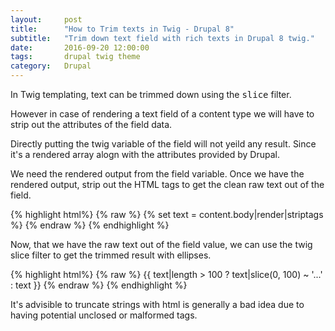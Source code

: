 ```yaml
---
layout:     post
title:      "How to Trim texts in Twig - Drupal 8"
subtitle:   "Trim down text field with rich texts in Drupal 8 twig."
date:       2016-09-20 12:00:00
tags:       drupal twig theme
category:   Drupal
---
```

In Twig templating, text can be trimmed down using the <kbd>slice</kbd> filter.

However in case of rendering a text field of a content type we will have to strip out the attributes of the field data.

Directly putting the twig variable of the field will not yeild any result. Since it's a rendered array alogn with the attributes provided by Drupal.

We need the rendered output from the field variable. Once we have the rendered output, strip out the HTML tags to get the clean raw text out of the field.

{% highlight html%}
{% raw %}
{% set text = content.body|render|striptags %}
{% endraw %}
{% endhighlight %}

Now, that we have the raw text out of the field value, we can use the twig slice filter to get the trimmed result with ellipses.

{% highlight html%}
{% raw %}
{{ text|length > 100 ? text|slice(0, 100) ~ '...' : text }}
{% endraw %}
{% endhighlight %}

It's advisible to truncate strings with html is generally a bad idea due to having potential unclosed or malformed tags.
